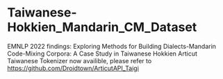 # Taiwanese-Hokkien_Mandarin_CM_Dataset
EMNLP 2022 findings: Exploring Methods for Building Dialects-Mandarin Code-Mixing Corpora: A Case Study in Taiwanese Hokkien 
Articut Taiwanese Tokenizer now availible, please refer to https://github.com/Droidtown/ArticutAPI_Taigi
